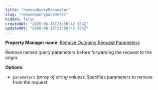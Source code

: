 ```yaml
---
title: "removeQueryParameter"
slug: "removequeryparameter"
hidden: false
createdAt: "2020-06-15T21:50:42.354Z"
updatedAt: "2020-06-15T21:50:42.354Z"
---
```

__Property Manager name__: [Remove Outgoing Request Parameters](https://control.akamai.com/wh/CUSTOMER/AKAMAI/en-US/WEBHELP/property-manager/property-manager-help/csh_lookup.html?id=PM_9013)

Remove named query parameters before forwarding the request to the origin.

__Options__:

<div class="option" markdown="1" id="removeQueryParameter.parameters" >

- `parameters` (_array of string values_): Specifies parameters to remove from the request.

</div>

</div>

<div class="feature" data-feature="removeVary" markdown="1">

